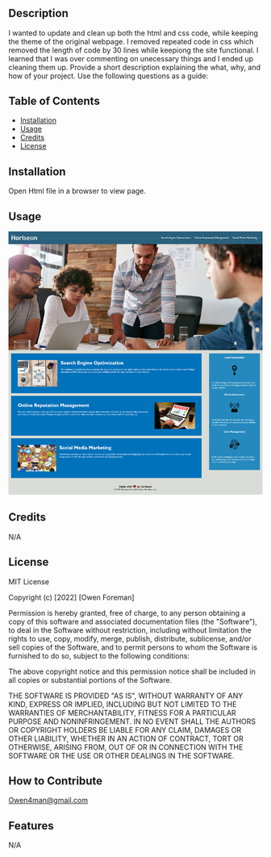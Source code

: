 # <Horizion-Refactor>

## Description

I wanted to update and clean up both the html and css code, while keeping the  theme of the original webpage. I removed repeated code in css which removed the length of code by 30 lines while keepiong the site functional. I learned that I was over commenting on unecessary things and I ended up cleaning them up. 
Provide a short description explaining the what, why, and how of your project. Use the following questions as a guide:

## Table of Contents 

- [Installation](#installation)
- [Usage](#usage)
- [Credits](#credits)
- [License](#license)

## Installation

Open Html file in a browser to view page.

## Usage

![alt text](./assets/images/screencapture-file-C-Users-owen-Desktop-Bootcamp-Homework-Horizion-Refactor-index-html-2022-03-10-15_52_08.png)

## Credits

N/A

## License

MIT License

Copyright (c) [2022] [Owen Foreman]

Permission is hereby granted, free of charge, to any person obtaining a copy
of this software and associated documentation files (the "Software"), to deal
in the Software without restriction, including without limitation the rights
to use, copy, modify, merge, publish, distribute, sublicense, and/or sell
copies of the Software, and to permit persons to whom the Software is
furnished to do so, subject to the following conditions:

The above copyright notice and this permission notice shall be included in all
copies or substantial portions of the Software.

THE SOFTWARE IS PROVIDED "AS IS", WITHOUT WARRANTY OF ANY KIND, EXPRESS OR
IMPLIED, INCLUDING BUT NOT LIMITED TO THE WARRANTIES OF MERCHANTABILITY,
FITNESS FOR A PARTICULAR PURPOSE AND NONINFRINGEMENT. IN NO EVENT SHALL THE
AUTHORS OR COPYRIGHT HOLDERS BE LIABLE FOR ANY CLAIM, DAMAGES OR OTHER
LIABILITY, WHETHER IN AN ACTION OF CONTRACT, TORT OR OTHERWISE, ARISING FROM,
OUT OF OR IN CONNECTION WITH THE SOFTWARE OR THE USE OR OTHER DEALINGS IN THE
SOFTWARE.

## How to Contribute

Owen4man@gmail.com

## Features

N/A
